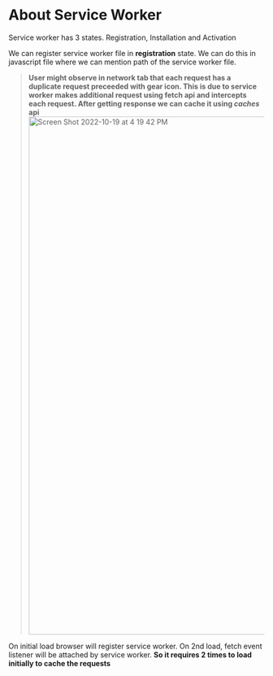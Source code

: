 # About Service Worker
Service worker has 3 states. Registration, Installation and Activation

We can register service worker file in **registration** state. We can do this in javascript file where we can mention path of the service worker file.

> **User might observe in network tab that each request has a duplicate request preceeded with gear icon. This is due to service worker makes additional request using fetch api and intercepts each request. After getting response we can cache it using *caches* api**<img width="1019" alt="Screen Shot 2022-10-19 at 4 19 42 PM" src="https://user-images.githubusercontent.com/18011044/196806627-26458676-f55b-4bef-80d4-85ac85d1d351.png">

On initial load browser will register service worker. On 2nd load, fetch event listener will be attached by service worker. **So it requires 2 times to load initially to cache the requests**
